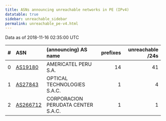 ```yaml
---
title: ASNs announcing unreachable networks in PE (IPv4)
datatable: true
sidebar: unreachable_sidebar
permalink: unreachable_pe-v4.html
---
```


Data as of 2018-11-16 02:35:00 UTC


<div class="datatable-begin"></div>

|   # | ASN                                      | (announcing) AS name               |   prefixes |   unreachable /24s |
|----:|:-----------------------------------------|:-----------------------------------|-----------:|-------------------:|
|   0 | [AS19180](unreachable_AS19180-v4.html)   | AMERICATEL PERU S.A.               |         14 |                 41 |
|   1 | [AS27843](unreachable_AS27843-v4.html)   | OPTICAL TECHNOLOGIES S.A.C.        |          1 |                  4 |
|   2 | [AS266712](unreachable_AS266712-v4.html) | CORPORACION PERUDATA CENTER S.A.C. |          1 |                  1 |

<div class="datatable-end"></div>